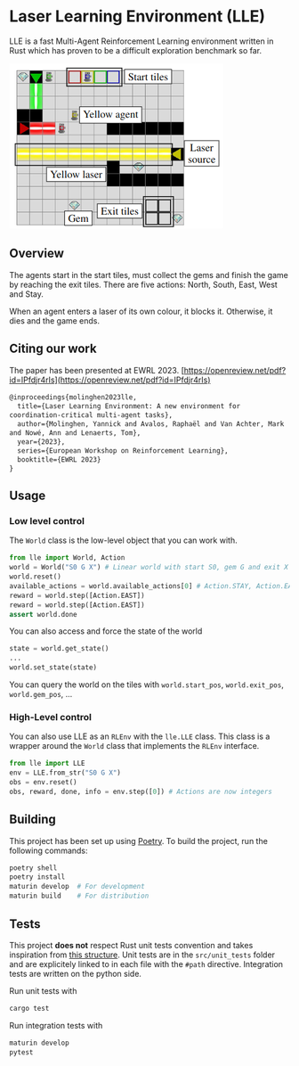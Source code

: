 # Laser Learning Environment (LLE)
LLE is a fast Multi-Agent Reinforcement Learning environment written in Rust which has proven to be a difficult exploration benchmark so far.

![LLE](docs/lvl6-annotated.png)

## Overview
The agents start in the start tiles, must collect the gems and finish the game by reaching the exit tiles. There are five actions: North, South, East, West and Stay. 

When an agent enters a laser of its own colour, it blocks it. Otherwise, it dies and the game ends.

## Citing our work
The paper has been presented at EWRL 2023.
[https://openreview.net/pdf?id=IPfdjr4rIs](https://openreview.net/pdf?id=IPfdjr4rIs)


```
@inproceedings{molinghen2023lle,
  title={Laser Learning Environment: A new environment for coordination-critical multi-agent tasks},
  author={Molinghen, Yannick and Avalos, Raphaël and Van Achter, Mark and Nowé, Ann and Lenaerts, Tom},
  year={2023},
  series={European Workshop on Reinforcement Learning},
  booktitle={EWRL 2023}
}
```


## Usage
### Low level control
The `World` class is the low-level object that you can work with. 

```python
from lle import World, Action
world = World("S0 G X") # Linear world with start S0, gem G and exit X
world.reset()
available_actions = world.available_actions[0] # Action.STAY, Action.EAST
reward = world.step([Action.EAST])
reward = world.step([Action.EAST])
assert world.done
```

You can also access and force the state of the world
```python
state = world.get_state()
...
world.set_state(state)
```

You can query the world on the tiles with `world.start_pos`, `world.exit_pos`, `world.gem_pos`, ...

### High-Level control
You can also use LLE as an `RLEnv` with the `lle.LLE` class. This class is a wrapper around the `World` class that implements the `RLEnv` interface. 


```python
from lle import LLE
env = LLE.from_str("S0 G X")
obs = env.reset()
obs, reward, done, info = env.step([0]) # Actions are now integers
```
## Building
This project has been set up using [Poetry](https://python-poetry.org/). To build the project, run the following commands:
```bash
poetry shell
poetry install
maturin develop  # For development
maturin build    # For distribution
```

## Tests
This project **does not** respect Rust unit tests convention and takes inspiration from [this structure](http://xion.io/post/code/rust-unit-test-placement.html). Unit tests are in the `src/unit_tests` folder and are explicitely linked to in each file with the `#path` directive. 
Integration tests are written on the python side.

Run unit tests with 
```bash
cargo test
```

Run integration tests with
```bash
maturin develop
pytest
```
